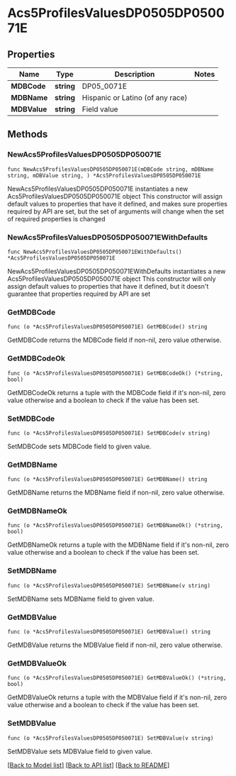 # Acs5ProfilesValuesDP0505DP050071E

## Properties

Name | Type | Description | Notes
------------ | ------------- | ------------- | -------------
**MDBCode** | **string** | DP05_0071E | 
**MDBName** | **string** | Hispanic or Latino (of any race) | 
**MDBValue** | **string** | Field value | 

## Methods

### NewAcs5ProfilesValuesDP0505DP050071E

`func NewAcs5ProfilesValuesDP0505DP050071E(mDBCode string, mDBName string, mDBValue string, ) *Acs5ProfilesValuesDP0505DP050071E`

NewAcs5ProfilesValuesDP0505DP050071E instantiates a new Acs5ProfilesValuesDP0505DP050071E object
This constructor will assign default values to properties that have it defined,
and makes sure properties required by API are set, but the set of arguments
will change when the set of required properties is changed

### NewAcs5ProfilesValuesDP0505DP050071EWithDefaults

`func NewAcs5ProfilesValuesDP0505DP050071EWithDefaults() *Acs5ProfilesValuesDP0505DP050071E`

NewAcs5ProfilesValuesDP0505DP050071EWithDefaults instantiates a new Acs5ProfilesValuesDP0505DP050071E object
This constructor will only assign default values to properties that have it defined,
but it doesn't guarantee that properties required by API are set

### GetMDBCode

`func (o *Acs5ProfilesValuesDP0505DP050071E) GetMDBCode() string`

GetMDBCode returns the MDBCode field if non-nil, zero value otherwise.

### GetMDBCodeOk

`func (o *Acs5ProfilesValuesDP0505DP050071E) GetMDBCodeOk() (*string, bool)`

GetMDBCodeOk returns a tuple with the MDBCode field if it's non-nil, zero value otherwise
and a boolean to check if the value has been set.

### SetMDBCode

`func (o *Acs5ProfilesValuesDP0505DP050071E) SetMDBCode(v string)`

SetMDBCode sets MDBCode field to given value.


### GetMDBName

`func (o *Acs5ProfilesValuesDP0505DP050071E) GetMDBName() string`

GetMDBName returns the MDBName field if non-nil, zero value otherwise.

### GetMDBNameOk

`func (o *Acs5ProfilesValuesDP0505DP050071E) GetMDBNameOk() (*string, bool)`

GetMDBNameOk returns a tuple with the MDBName field if it's non-nil, zero value otherwise
and a boolean to check if the value has been set.

### SetMDBName

`func (o *Acs5ProfilesValuesDP0505DP050071E) SetMDBName(v string)`

SetMDBName sets MDBName field to given value.


### GetMDBValue

`func (o *Acs5ProfilesValuesDP0505DP050071E) GetMDBValue() string`

GetMDBValue returns the MDBValue field if non-nil, zero value otherwise.

### GetMDBValueOk

`func (o *Acs5ProfilesValuesDP0505DP050071E) GetMDBValueOk() (*string, bool)`

GetMDBValueOk returns a tuple with the MDBValue field if it's non-nil, zero value otherwise
and a boolean to check if the value has been set.

### SetMDBValue

`func (o *Acs5ProfilesValuesDP0505DP050071E) SetMDBValue(v string)`

SetMDBValue sets MDBValue field to given value.



[[Back to Model list]](../README.md#documentation-for-models) [[Back to API list]](../README.md#documentation-for-api-endpoints) [[Back to README]](../README.md)


